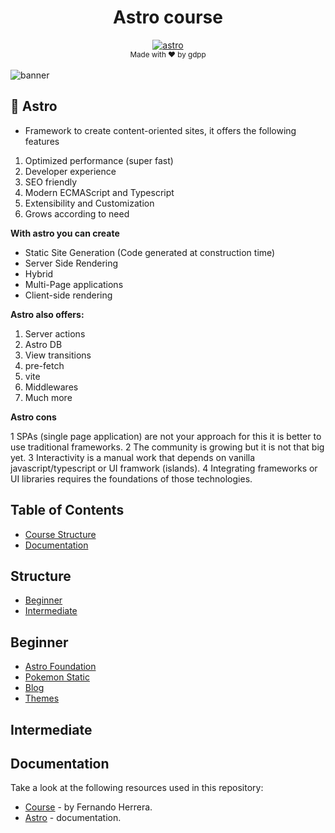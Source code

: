 <h1 align="center"> Astro course </h1>

<div align="center">
  <!-- astro -->
  <a href="https://astro.build/">
    <img src="https://img.shields.io/badge/Astro-0C1222?style=for-the-badge&logo=astro&logoColor=FDFDFE"
      alt="astro" />
  </a>
</div>

<div align="center">
  <sub>Made with ❤️ by gdpp
</div>
<div align="center">
&nbsp
</div>

<img src="https://leblogduwebmaster.fr/data/medias/astro_js.jpg" alt="banner" />

## 🚀 Astro

-   Framework to create content-oriented sites, it offers the following features

1. Optimized performance (super fast)
2. Developer experience
3. SEO friendly
4. Modern ECMAScript and Typescript
5. Extensibility and Customization
6. Grows according to need

**With astro you can create**

-   Static Site Generation (Code generated at construction time)
-   Server Side Rendering
-   Hybrid
-   Multi-Page applications
-   Client-side rendering

**Astro also offers:**

1. Server actions
2. Astro DB
3. View transitions
4. pre-fetch
5. vite
6. Middlewares
7. Much more

**Astro cons**

1 SPAs (single page application) are not your approach for this it is better to use traditional frameworks.
2 The community is growing but it is not that big yet.
3 Interactivity is a manual work that depends on vanilla javascript/typescript or UI framwork (islands).
4 Integrating frameworks or UI libraries requires the foundations of those technologies.

## Table of Contents

-   [Course Structure](#structure)
-   [Documentation](#documentation)

## Structure

-   [Beginner](#beginner)
-   [Intermediate](#intermediate)
<!-- 
-   [Advanced](#advanced) 
-->

## Beginner

-   [Astro Foundation](01-foundation/README.md)
-   [Pokemon Static](02-PokemonStatic/README.md)
-   [Blog](03-Blog/README.md)
-   [Themes](04-Themes/README.md)

## Intermediate

<!-- 
## Advanced 
-->

## Documentation

Take a look at the following resources used in this repository:

-   [Course](https://cursos.devtalles.com/courses/Astro) - by Fernando Herrera.
-   [Astro](https://docs.astro.build/en/getting-started/) - documentation.
